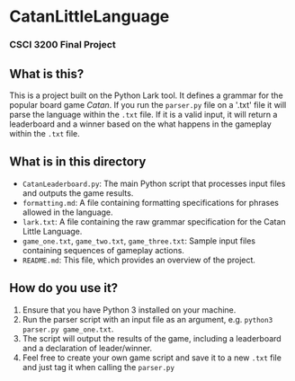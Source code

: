 # CatanLittleLanguage
### CSCI 3200 Final Project

## What is this?
This is a project built on the Python Lark tool. It defines a grammar for the popular board game *Catan*. If you run the `parser.py` file on a '.txt' file it will parse the language within the `.txt` file. If it is a valid input, it will return a leaderboard and a winner based on the what happens in the gameplay within the `.txt` file. 

## What is in this directory
- `CatanLeaderboard.py`: The main Python script that processes input files and outputs the game results.
- `formatting.md`: A file containing formatting specifications for phrases allowed in the language.
- `lark.txt`: A file containing the raw grammar specification for the Catan Little Language.
- `game_one.txt`, `game_two.txt`, `game_three.txt`: Sample input files containing sequences of gameplay actions.
- `README.md`: This file, which provides an overview of the project.

## How do you use it?
1. Ensure that you have Python 3 installed on your machine.
2. Run the parser script with an input file as an argument, e.g. `python3 parser.py game_one.txt`.
3. The script will output the results of the game, including a leaderboard and a declaration of leader/winner.
4. Feel free to create your own game script and save it to a new `.txt` file and just tag it when calling the `parser.py`

